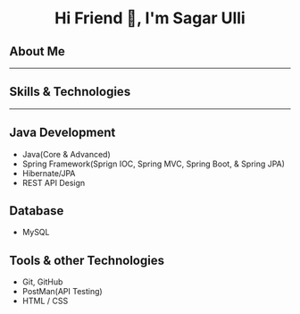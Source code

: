 ## <h1 align="center">Hi Friend 👋, I'm Sagar Ulli</h1>
## About Me
-------------------------------------------------------------------------
## Skills & Technologies
-------------------------------------------------------------------------
## Java Development
- Java(Core & Advanced)
- Spring Framework(Sprign IOC, Spring MVC, Spring Boot, & Spring JPA)
- Hibernate/JPA
- REST API Design

## Database
- MySQL

## Tools & other Technologies
- Git, GitHub
- PostMan(API Testing)
- HTML / CSS
